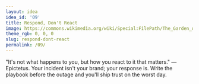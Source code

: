 ```yaml
---
layout: idea
idea_id: '09'
title: Respond, Don't React
image: https://commons.wikimedia.org/wiki/Special:FilePath/The_Garden_of_Earthly_Delights_by_Bosch_High_Resolution.jpg
theme_rgb: 0, 0, 0
slug: respond-dont-react
permalink: /09/
---
```


"It's not what happens to you, but how you react to it that matters." — Epictetus. Your incident isn't your brand; your response is. Write the playbook before the outage and you'll ship trust on the worst day.
